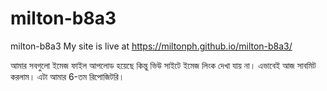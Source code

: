 # milton-b8a3
milton-b8a3
My site is live at https://miltonph.github.io/milton-b8a3/

আমার সবগুলো ইমেজ ফাইল আপলোড হয়েছে কিন্তু ভিউ সাইটে ইমেজ লিংক দেখা যায় না। এভাবেই আজ সাবমিট করলাম। 
এটা আমার 6-তম রিপোজিটরি।

